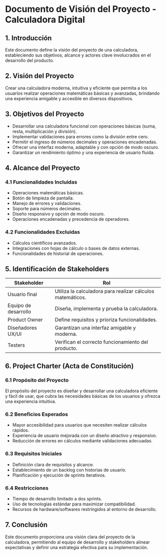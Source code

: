 
# Documento de Visión del Proyecto - Calculadora Digital

## 1. Introducción
Este documento define la visión del proyecto de una calculadora, estableciendo sus objetivos, alcance y actores clave involucrados en el desarrollo del producto.

## 2. Visión del Proyecto
Crear una calculadora moderna, intuitiva y eficiente que permita a los usuarios realizar operaciones matemáticas básicas y avanzadas, brindando una experiencia amigable y accesible en diversos dispositivos.

## 3. Objetivos del Proyecto
- Desarrollar una calculadora funcional con operaciones básicas (suma, resta, multiplicación y división).
- Implementar validaciones para errores como la división entre cero.
- Permitir el ingreso de números decimales y operaciones encadenadas.
- Ofrecer una interfaz moderna, adaptable y con opción de modo oscuro.
- Garantizar un rendimiento óptimo y una experiencia de usuario fluida.

## 4. Alcance del Proyecto

### 4.1 Funcionalidades Incluidas
- Operaciones matemáticas básicas.
- Botón de limpieza de pantalla.
- Manejo de errores y validaciones.
- Soporte para números decimales.
- Diseño responsivo y opción de modo oscuro.
- Operaciones encadenadas y precedencia de operadores.

### 4.2 Funcionalidades Excluidas
- Cálculos científicos avanzados.
- Integraciones con hojas de cálculo o bases de datos externas.
- Funcionalidades de historial de operaciones.

## 5. Identificación de Stakeholders

| Stakeholder        | Rol                                                                 |
|--------------------|---------------------------------------------------------------------|
| Usuario final      | Utiliza la calculadora para realizar cálculos matemáticos.         |
| Equipo de desarrollo| Diseña, implementa y prueba la calculadora.                        |
| Product Owner      | Define requisitos y prioriza funcionalidades.                      |
| Diseñadores UX/UI  | Garantizan una interfaz amigable y moderna.                        |
| Testers            | Verifican el correcto funcionamiento del producto.                  |

## 6. Project Charter (Acta de Constitución)

### 6.1 Propósito del Proyecto
El propósito del proyecto es diseñar y desarrollar una calculadora eficiente y fácil de usar, que cubra las necesidades básicas de los usuarios y ofrezca una experiencia intuitiva.

### 6.2 Beneficios Esperados
- Mayor accesibilidad para usuarios que necesiten realizar cálculos rápidos.
- Experiencia de usuario mejorada con un diseño atractivo y responsivo.
- Reducción de errores en cálculos mediante validaciones adecuadas.

### 6.3 Requisitos Iniciales
- Definición clara de requisitos y alcance.
- Establecimiento de un backlog con historias de usuario.
- Planificación y ejecución de sprints iterativos.

### 6.4 Restricciones
- Tiempo de desarrollo limitado a dos sprints.
- Uso de tecnologías estándar para maximizar compatibilidad.
- Recursos de hardware/softwares restringidos al entorno de desarrollo.

## 7. Conclusión
Este documento proporciona una visión clara del proyecto de la calculadora, permitiendo al equipo de desarrollo y stakeholders alinear expectativas y definir una estrategia efectiva para su implementación.
